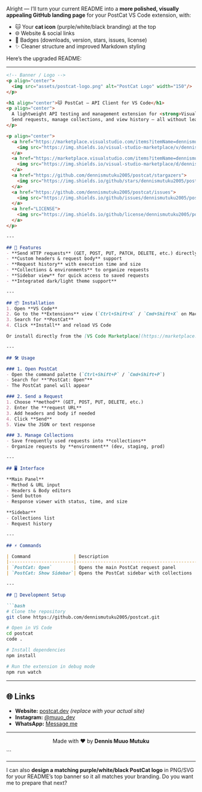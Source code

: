 Alright — I’ll turn your current README into a **more polished, visually appealing GitHub landing page** for your PostCat VS Code extension, with:

* 🐱 Your **cat icon** (purple/white/black branding) at the top
* 🌐 Website & social links
* 📛 Badges (downloads, version, stars, issues, license)
* ✨ Cleaner structure and improved Markdown styling

Here’s the upgraded README:

---

````markdown
<!-- Banner / Logo -->
<p align="center">
  <img src="assets/postcat-logo.png" alt="PostCat Logo" width="150"/>
</p>

<h1 align="center">🐱 PostCat – API Client for VS Code</h1>
<p align="center">
  A lightweight API testing and management extension for <strong>Visual Studio Code</strong>.<br>
  Send requests, manage collections, and view history — all without leaving your editor.
</p>

<p align="center">
  <a href="https://marketplace.visualstudio.com/items?itemName=dennismutuku.postcat">
    <img src="https://img.shields.io/visual-studio-marketplace/v/dennismutuku.postcat?label=VS%20Code%20Marketplace&color=purple&logo=visual-studio-code" alt="Marketplace Version">
  </a>
  <a href="https://marketplace.visualstudio.com/items?itemName=dennismutuku.postcat">
    <img src="https://img.shields.io/visual-studio-marketplace/d/dennismutuku.postcat?color=purple&label=Downloads&logo=visual-studio-code" alt="Downloads">
  </a>
  <a href="https://github.com/dennismutuku2005/postcat/stargazers">
    <img src="https://img.shields.io/github/stars/dennismutuku2005/postcat?color=yellow&label=Stars&logo=github" alt="GitHub Stars">
  </a>
  <a href="https://github.com/dennismutuku2005/postcat/issues">
    <img src="https://img.shields.io/github/issues/dennismutuku2005/postcat?color=orange&label=Issues&logo=github" alt="GitHub Issues">
  </a>
  <a href="LICENSE">
    <img src="https://img.shields.io/github/license/dennismutuku2005/postcat?color=blue&label=License" alt="License">
  </a>
</p>

---

## 🚀 Features
- **Send HTTP requests** (GET, POST, PUT, PATCH, DELETE, etc.) directly from VS Code
- **Custom headers & request body** support
- **Request history** with execution time and size
- **Collections & environments** to organize requests
- **Sidebar view** for quick access to saved requests
- **Integrated dark/light theme support**

---

## 📦 Installation
1. Open **VS Code**
2. Go to the **Extensions** view (`Ctrl+Shift+X` / `Cmd+Shift+X` on Mac)
3. Search for **PostCat**
4. Click **Install** and reload VS Code

Or install directly from the [VS Code Marketplace](https://marketplace.visualstudio.com/items?itemName=dennismutuku.postcat).

---

## 🛠 Usage

### 1. Open PostCat
- Open the command palette (`Ctrl+Shift+P` / `Cmd+Shift+P`)
- Search for **"PostCat: Open"**
- The PostCat panel will appear

### 2. Send a Request
1. Choose **method** (GET, POST, PUT, DELETE, etc.)
2. Enter the **request URL**
3. Add headers and body if needed
4. Click **Send**
5. View the JSON or text response

### 3. Manage Collections
- Save frequently used requests into **collections**
- Organize requests by **environment** (dev, staging, prod)

---

## 🖥 Interface

**Main Panel**
- Method & URL input
- Headers & Body editors
- Send button
- Response viewer with status, time, and size

**Sidebar**
- Collections list
- Request history

---

## ⚡ Commands

| Command                | Description                                  |
|------------------------|----------------------------------------------|
| `PostCat: Open`        | Opens the main PostCat request panel         |
| `PostCat: Show Sidebar`| Opens the PostCat sidebar with collections   |

---

## 📂 Development Setup

```bash
# Clone the repository
git clone https://github.com/dennismutuku2005/postcat.git

# Open in VS Code
cd postcat
code .

# Install dependencies
npm install

# Run the extension in debug mode
npm run watch
````

---

## 🌐 Links

* **Website:** [postcat.dev](https://postcat.dev) *(replace with your actual site)*
* **Instagram:** [@muuo\_dev](https://instagram.com/muuo_dev)
* **WhatsApp:** [Message me](https://wa.me/254793527494)

---

<p align="center">
  Made with ❤️ by <strong>Dennis Muuo Mutuku</strong>
</p>
```

---

I can also **design a matching purple/white/black PostCat logo** in PNG/SVG for your README’s top banner so it all matches your branding.
Do you want me to prepare that next?
